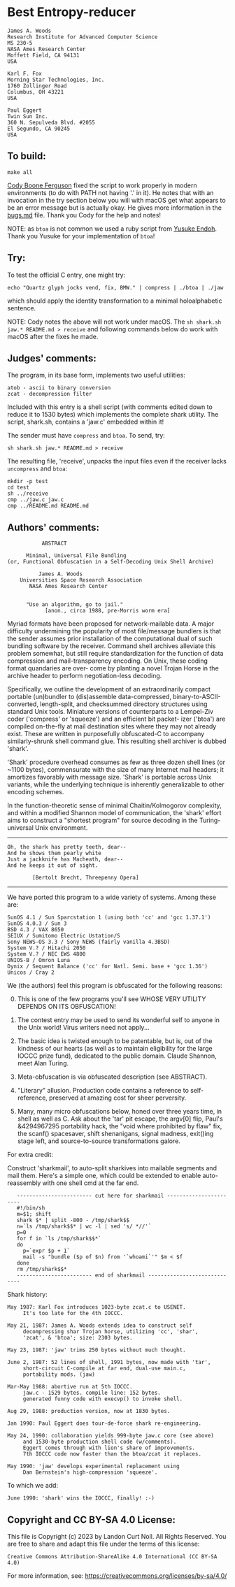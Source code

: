 # Best Entropy-reducer

	James A. Woods
	Research Institute for Advanced Computer Science
	MS 230-5
	NASA Ames Research Center
	Moffett Field, CA 94131
	USA

	Karl F. Fox
	Morning Star Technologies, Inc.
	1760 Zollinger Road
	Columbus, OH 43221
	USA

	Paul Eggert
	Twin Sun Inc.
	360 N. Sepulveda Blvd. #2055
	El Segundo, CA 90245
	USA

## To build:

	make all


[Cody Boone Ferguson](/winners.html#Cody_Boone_Ferguson) fixed the script to
work properly in modern environments (to do with PATH not having '.' in it). He
notes that with an invocation in the try section below you will with macOS get
what appears to be an error message but is actually okay. He gives more
information in the [bugs.md](/bugs.md) file. Thank you Cody for the help and
notes!

NOTE: as `btoa` is not common we used a ruby script from [Yusuke
Endoh](/winners.html#Yusuke_Endoh). Thank you Yusuke for your implementation of
`btoa`!


## Try:

To test the official C entry, one might try:

	echo "Quartz glyph jocks vend, fix, BMW." | compress | ./btoa | ./jaw

which should apply the identity transformation to a minimal
holoalphabetic sentence.

NOTE: Cody notes the above will not work under macOS. The `sh shark.sh jaw.*
README.md > receive` and following commands below do work with macOS after the
fixes he made.


## Judges' comments:


The program, in its base form, implements two useful utilities:

	atob - ascii to binary conversion
	zcat - decompression filter

Included with this entry is a shell script (with comments edited down
to reduce it to 1530 bytes) which implements the complete
shark utility. The script, shark.sh, contains a 'jaw.c' embedded
within it!

The sender must have `compress` and `btoa`. To send, try:

	sh shark.sh jaw.* README.md > receive

The resulting file, 'receive', unpacks the input files
even if the receiver lacks `uncompress` and `btoa`:

	mkdir -p test
	cd test
	sh ../receive
	cmp ../jaw.c jaw.c
	cmp ../README.md README.md

## Authors' comments:

			   ABSTRACT

		  Minimal, Universal File Bundling
	(or, Functional Obfuscation in a Self-Decoding Unix Shell Archive)

			  James A. Woods
		Universities Space Research Association
		   NASA Ames Research Center


		  "Use an algorithm, go to jail."
				[anon., circa 1988, pre-Morris worm era]


Myriad formats have been proposed for network-mailable
data. A major difficulty undermining the popularity of most
file/message bundlers is that the sender assumes prior
installation of the computational dual of such bundling
software by the receiver. Command shell archives alleviate
this problem somewhat, but still require standardization for
the function of data compression and mail-transparency
encoding. On Unix, these coding format quandaries are over-
come by planting a novel Trojan Horse in the archive header
to perform negotiation-less decoding.

Specifically, we outline the development of an extraordinarily compact
portable (un)bundler to (dis)assemble data-compressed,
binary-to-ASCII-converted, length-split, and checksummed directory structures
using standard Unix tools. Miniature versions of counterparts to a Lempel-Ziv
coder ('compress' or 'squeeze') and an efficient bit packet- izer ('btoa') are
compiled on-the-fly at mail destination sites where they may not already
exist. These are written in purposefully obfuscated-C to accompany
similarly-shrunk shell command glue. This resulting shell archiver is dubbed
'shark'.

'Shark' procedure overhead consumes as few as three dozen shell lines (or
~1100 bytes), commensurate with the size of many Internet mail headers; it
amortizes favorably with message size. 'Shark' is portable across Unix
variants, while the underlying technique is inherently generalizable to other
encoding schemes.

In the function-theoretic sense of minimal
Chaitin/Kolmogorov complexity, and within a modified Shannon
model of communication, the 'shark' effort aims to construct
a "shortest program" for source decoding in the Turing-
universal Unix environment.

----------------------------------------------

    Oh, the shark has pretty teeth, dear--
    And he shows them pearly white
    Just a jackknife has Macheath, dear--
    And he keeps it out of sight.

			[Bertolt Brecht, Threepenny Opera]

----------------------------------------------

We have ported this program to a wide variety of systems. Among
these are:

	SunOS 4.1 / Sun Sparcstation 1 (using both 'cc' and 'gcc 1.37.1')
	SunOS 4.0.3 / Sun 3
	BSD 4.3 / VAX 8650
	SEIUX / Sumitomo Electric Ustation/S
	Sony NEWS-OS 3.3 / Sony NEWS (fairly vanilla 4.3BSD)
	System V.? / Hitachi 2050
	System V.? / NEC EWS 4800
	UNIOS-B / Omron Luna
	Dynix / Sequent Balance ('cc' for Natl. Semi. base + 'gcc 1.36')
	Unicos / Cray 2

We (the authors) feel this program is obfuscated for the
following reasons:


0. This is one of the few programs you'll see WHOSE VERY UTILITY DEPENDS ON ITS
OBFUSCATION!

1. The contest entry may be used to send its wonderful self to anyone in the
Unix world! Virus writers need not apply...

2. The basic idea is twisted enough to be patentable, but is, out of the
kindness of our hearts (as well as to maintain eligibility for the large IOCCC
prize fund), dedicated to the public domain. Claude Shannon, meet Alan Turing.

3. Meta-obfuscation is via obfuscated description (see ABSTRACT).

4. "Literary" allusion. Production code contains a reference to self-reference,
preserved at amazing cost for sheer perversity.

5. Many, many micro obfuscations below, honed over three years time, in shell as
well as C. Ask about the 'tar' pit escape, the argv[0] flip, Paul's &4294967295
portability hack, the "void where prohibited by flaw" fix, the scanf()
spacesaver, shift shenanigans, signal madness, exit()ing stage left, and
source-to-source transformations galore.

For extra credit:

Construct 'sharkmail', to auto-split sharkives into mailable
segments and mail them. Here's a simple one, which could be
extended to enable auto-reassembly with one shell cmd at the
far end.

       ------------------------ cut here for sharkmail -----------------------
       #!/bin/sh
       m=$1; shift
       shark $* | split -800 - /tmp/shark$$
       n=`ls /tmp/shark$$* | wc -l | sed 's/ *//'`
       p=0
       for f in `ls /tmp/shark$$*`
       do
	     p=`expr $p + 1`
	     mail -s "bundle ($p of $n) from '`whoami`'" $m < $f
       done
       rm /tmp/shark$$*
       ------------------------ end of sharkmail -----------------------------


Shark history:

    May 1987: Karl Fox introduces 1023-byte zcat.c to USENET.
		 It's too late for the 4th IOCCC.

    May 21, 1987: James A. Woods extends idea to construct self
		 decompressing shar Trojan horse, utilizing 'cc', 'shar',
		 'zcat', & 'btoa'; size: 2303 bytes.

    May 23, 1987: 'jaw' trims 250 bytes without much thought.

    June 2, 1987: 52 lines of shell, 1991 bytes, now made with 'tar',
		 short-circuit C-compile at far end, dual-use main.c,
		 portability mods. (jaw)

    Mar-May 1988: abortive run at 5th IOCCC.
		 jaw.c - 1529 bytes. compile line: 152 bytes.
		 generated funny code with execvp() to invoke shell.

    Aug 29, 1988: production version, now at 1830 bytes.

    Jan 1990: Paul Eggert does tour-de-force shark re-engineering.

    May 24, 1990: collaboration yields 999-byte jaw.c core (see above)
		 and 1530-byte production shell code (w/comments).
		 Eggert comes through with lion's share of improvements.
		 7th IOCCC code now faster than the btoa/zcat it replaces.

    May 1990: 'jaw' develops experimental replacement using
		 Dan Bernstein's high-compression 'squeeze'.


To which we add:

    June 1990: 'shark' wins the IOCCC, finally! :-)

## Copyright and CC BY-SA 4.0 License:

This file is Copyright (c) 2023 by Landon Curt Noll.  All Rights Reserved.
You are free to share and adapt this file under the terms of this license:

    Creative Commons Attribution-ShareAlike 4.0 International (CC BY-SA 4.0)

For more information, see: https://creativecommons.org/licenses/by-sa/4.0/
